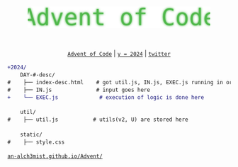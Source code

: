 <p align="center">
  <a href=https://an-alch3mist.github.io/Advent/"" target="_blank" rel="noopener noreferrer">
    <img height="50px"  src="https://github.com/an-alch3mist/Advent/blob/main/readme/advent%20of%20code.svg" alt="Advent of Code logo">
  </a>
</p>

<br/>

<p align="center">
 <a href="https://adventofcode.com/"><code>Advent of Code</code></a> | <a href="https://github.com/an-alch3mist/Advent/tree/main/2024"><code>y = 2024</code></a>  | <a href="https://x.com/Marching_Tetrod"><code>twitter</code></a>
</p>


```diff
+2024/
    DAY-#-desc/
#    ├── index-desc.html    # got util.js, IN.js, EXEC.js running in order         
#    ├── IN.js              # input goes here
+    └── EXEC.js             # execution of logic is done here
    
    util/
#    ├── util.js           # utils(v2, U) are stored here

    static/
#    ├── style.css
```

<!--
- text in red
+ text in green
! text in orange
# text in gray
@@ text in purple (and bold)@@
-->
[```an-alch3mist.github.io/Advent/```](https://an-alch3mist.github.io/Advent/)

